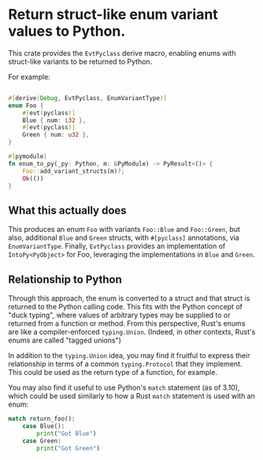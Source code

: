 # Return struct-like enum variant values to Python.

This crate provides the `EvtPyclass` derive macro, enabling enums with
struct-like variants to be returned to Python.

For example:
```rust

#[derive(Debug, EvtPyclass, EnumVariantType)]
enum Foo {
    #[evt(pyclass)]
    Blue { num: i32 },
    #[evt(pyclass)]
    Green { num: u32 },
}

#[pymodule]
fn enum_to_py(_py: Python, m: &PyModule) -> PyResult<()> {
    Foo::add_variant_structs(m)?;
    Ok(())
}

```

## What this actually does
This produces an enum `Foo` with variants `Foo::Blue` and `Foo::Green`, but
also, additional `Blue` and `Green` structs, with `#[pyclass]` annotations, via
`EnumVariantType`.  Finally, `EvtPyclass` provides an implementation of
`IntoPy<PyObject>` for Foo, leveraging the implementations in `Blue` and
`Green`.

## Relationship to Python
Through this approach, the enum is converted to a struct and that struct is
returned to the Python calling code.  This fits with the Python concept of
"duck typing", where values of arbitrary types may be supplied to or returned
from a function or method.  From this perspective, Rust's enums are like a
compiler-enforced `typing.Union`.  (Indeed, in other contexts, Rust's enums are
called "tagged unions")

In addition to the `typing.Union` idea, you may find it fruitful to express their
relationship in terms of a common `typing.Protocol` that they implement.  This
could be used as the return type of a function, for example.

You may also find it useful to use Python's `match` statement (as of 3.10), which
could be used similarly to how a Rust `match` statement is used with an enum:

```python
match return_foo():
    case Blue():
        print("Got Blue")
    case Green:
        print("Got Green")

```
